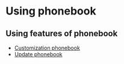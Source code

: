 # Using phonebook

## Using features of phonebook

- [Customization phonebook](custom.md)
- [Update phonebook](update.md)
